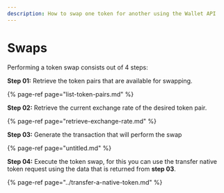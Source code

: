 ```yaml
---
description: How to swap one token for another using the Wallet API
---
```


# Swaps

Performing a token swap consists out of 4 steps:

**Step 01:** Retrieve the token pairs that are available for swapping.

{% page-ref page="list-token-pairs.md" %}

**Step 02:** Retrieve the current exchange rate of the desired token pair.

{% page-ref page="retrieve-exchange-rate.md" %}

**Step 03:** Generate the transaction that will perform the swap

{% page-ref page="untitled.md" %}

**Step 04:** Execute the token swap, for this you can use the transfer native token request using the data that is returned from **step 03**.

{% page-ref page="../transfer-a-native-token.md" %}



  


